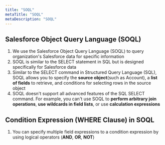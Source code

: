 ```yaml
---
title: "SOQL"
metaTitle: "SOQL"
metaDescription: "SOQL"
---
```


## Salesforce Object Query Language (SOQL)

1. We use the Salesforce Object Query Language (SOQL) to query organization's Salesforce data for specific information
2. SOQL is similar to the SELECT statement in SQL but is designed specifically for Salesforce data
3. Similar to the SELECT command in Structured Query Language (SQL), SOQL allows you to specify the **source object**(such as Account), a **list of fields** to retrieve, and conditions for selecting rows in the source object
4. SOQL doesn't support all advanced features of the SQL SELECT command. For example, you can't use SOQL to **perform arbitrary join operations**, **use wildcards in field lists**, or use **calculation expressions**

## Condition Expression (WHERE Clause) in SOQL

1. You can specify multiple field expressions to a condition expression by using logical operators (**AND**, **OR**, **NOT**)
